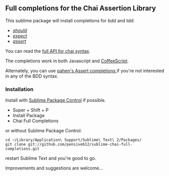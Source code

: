 ## Full completions for the Chai Assertion Library

This sublime package will install completions for *bdd* and *tdd*:
- [*should*](http://chaijs.com/api/bdd/)
- [*expect*](http://chaijs.com/api/bdd/)
- [*assert*](http://chaijs.com/api/assert/)

You can read the [full API for chai syntax](http://chaijs.com/api/).

The completions work in both Javascript and [CoffeeScript](http://coffeescript.org/).

Alternately, you can use [pahen's Assert completions ](https://github.com/pahen/sublime-chai-completions) if you're not interested in any of the BDD syntax.

### Installation
Install with [Sublime Package Control](http://wbond.net/sublime_packages/package_control) if possible.
- Super + Shift + P
- Install Package
- Chai Full Completions

or without Sublime Package Control:

```
cd ~/Library/Application\ Support/Sublime\ Text\ 2/Packages/
git clone git://github.com/pensive612/sublime-chai-full-completions.git
```
restart Sublime Text and you're good to go.


Improvements and suggestions are welcome...